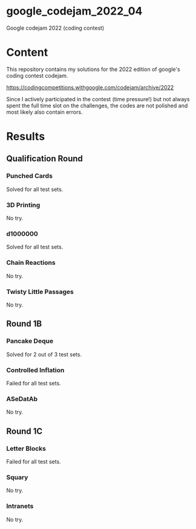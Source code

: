 # google_codejam_2022_04
Google codejam 2022 (coding contest)

# Content
This repository contains my solutions for the 2022 edition of google's coding contest codejam.

https://codingcompetitions.withgoogle.com/codejam/archive/2022

Since I actively participated in the contest (time pressure!) but not always spent the full time slot on the challenges, the codes are not polished and most likely also contain errors.

# Results
## Qualification Round
### Punched Cards
Solved for all test sets.

### 3D Printing
No try.

### d1000000
Solved for all test sets.

### Chain Reactions
No try.

### Twisty Little Passages
No try.

## Round 1B

### Pancake Deque
Solved for 2 out of 3 test sets.

### Controlled Inflation
Failed for all test sets.

### ASeDatAb 
No try.
## Round 1C

### Letter Blocks
Failed for all test sets.

### Squary
No try.

### Intranets 
No try.